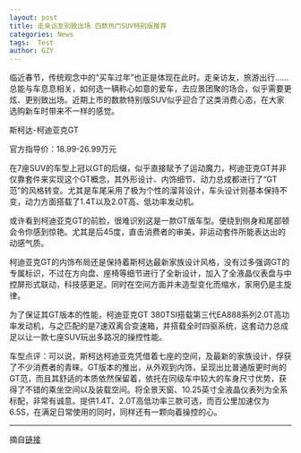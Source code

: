 ```yaml
---
layout: post
title: 走亲访友别致出场 四款热门SUV特别版推荐
categories: News
tags:  Test
author: GZY
---
```


临近春节，传统观念中的“买车过年”也正是体现在此时。走亲访友，旅游出行……总能与车息息相关，如何选一辆称心如意的爱车，去应景团聚的场合，似乎需要更炫、更别致出场。近期上市的数款特别版SUV似乎迎合了这类消费心态，在大家选购新车时带来不一样的感觉。

斯柯达-柯迪亚克GT

官方指导价：18.99-26.99万元

在7座SUV的车型上冠以GT的后缀，似乎直接赋予了运动魔力，柯迪亚克GT并非仅靠套件来实现这个GT概念，其外形设计、内饰细节、动力总成都进行了“GT范”的风格转变。尤其是车尾采用了极为个性的溜背设计，车头设计则基本保持不变，动力方面搭载了1.4T以及2.0T高、低功率发动机。

或许看到柯迪亚克GT的前脸，很难识别这是一款GT版车型。便绕到侧身和尾部顿会令你感到惊艳。尤其是后45度，直击消费者的审美，非运动套件所能表达出的动感气质。

柯迪亚克GT的内饰布局还是保持着斯柯达最新家族设计风格，没有过多强调GT的专属标识，不过在方向盘、座椅等细节进行了全新设计，加入了全液晶仪表盘与中控屏形式联动，科技感更足。同时在空间方面并未造型变化而缩水，家用仍是主旋律。

为了保证其GT版本的性能，柯迪亚克GT 380TSI搭载第三代EA888系列2.0T高功率发动机，与之匹配的是7速双离合变速箱，并搭载全时四驱系统，这套动力总成足以让一款七座SUV玩出多路况的操控性能。

车型点评：可以说，斯柯达柯迪亚克凭借着七座的空间，及最新的家族设计，俘获了不少消费者的青睐。GT版本的推出，从外观到内饰，呈现出比普通版更时尚的GT范，而且其舒适的本质依然保留着，依托在同级车中较大的车身尺寸优势，获得了不错的乘坐空间以及装载空间。将全景天窗、10.25英寸全液晶仪表列为全系标配，非常有诚意。提供1.4T、2.0T高低功率三款可选，而百公里加速仅为6.5S，在满足日常使用的同时，同样还有一颗向着操控的心。

*****

摘自[链接](http://auto.qq.com/a/20190131/000740.htm)